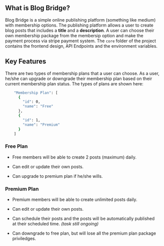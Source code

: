 ## What is Blog Bridge?

Blog Bridge is a simple online publishing platform (something like medium) with membership options. The publishing platform allows a user to create blog posts that includes a <b>title</b> and a <b>description</b>. A user can choose their own membership package from the membersip option and make the payment process via stripe payment system. The `core` folder of the project contains the frontend design, API Endpoints and the environment variables.

## Key Features

There are two types of membership plans that a user can choose. As a user, he/she can upgrade or downgrade their membership plan based on their current membership plan status. The types of plans are shown here:

```sh
    "Membership Plan": [
      {
        "id": 0,
        "name": "Free"
      },
      {
        "id": 1,
        "name": "Premium"
      }
    ]
```

### Free Plan

* Free members will be able to create 2 posts (maximum) daily.

* Can edit or update their own posts.

* Can upgrade to premium plan if he/she wills.

### Premium Plan

* Premium members will be able to create unlimited posts daily.

* Can edit or update their own posts.

* Can schedule their posts and the posts will be automatically published at their scheduled time. <i>(task still ongoing)</i>

* Can downgrade to free plan, but will lose all the premium plan package priviledges.